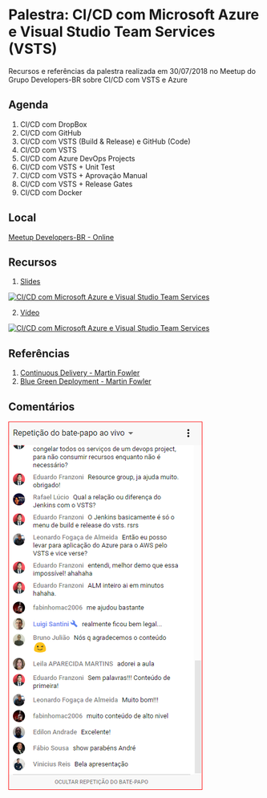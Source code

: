 ﻿# Palestra: CI/CD com Microsoft Azure e Visual Studio Team Services (VSTS) 
Recursos e referências da palestra realizada em 30/07/2018 no Meetup do Grupo Developers-BR sobre CI/CD com VSTS e Azure

## Agenda
1. CI/CD com DropBox
2. CI/CD com GitHub
3. CI/CD com VSTS (Build & Release) e GitHub (Code)
4. CI/CD com VSTS
5. CI/CD com Azure DevOps Projects
6. CI/CD com VSTS + Unit Test
7. CI/CD com VSTS + Aprovação Manual
8. CI/CD com VSTS + Release Gates
9. CI/CD com Docker

## Local
[Meetup Developers-BR - Online](https://www.meetup.com/pt-BR/DevelopersBR/events/253078554/)


## Recursos 
1. [Slides](https://www.slideshare.net/andre.dias/cicd-com-microsoft-azure-e-visual-studio-team-services-vsts)

<a href="https://www.slideshare.net/andre.dias/cicd-com-microsoft-azure-e-visual-studio-team-services-vsts
" target="_blank"><img src="https://image.slidesharecdn.com/meetupdeveloperbrcicd-180731030039/95/cicd-com-microsoft-azure-e-visual-studio-team-services-vsts-1-1024.jpg" 
alt="CI/CD com Microsoft Azure e Visual Studio Team Services" width="520" height="346" border="0" /></a>

2. [Vídeo](http://youtu.be/81q4bDLiqHA)

<a href="http://www.youtube.com/watch?feature=player_embedded&v=81q4bDLiqHA
" target="_blank"><img src="http://img.youtube.com/vi/81q4bDLiqHA/0.jpg" 
alt="CI/CD com Microsoft Azure e Visual Studio Team Services" width="520" height="346" border="0" /></a>

## Referências
1. [Continuous Delivery - Martin Fowler](https://martinfowler.com/bliki/ContinuousDelivery.html)
2. [Blue Green Deployment - Martin Fowler](https://martinfowler.com/bliki/BlueGreenDeployment.html)

## Comentários
![Comentarios](feedback.png "Feedback sobre a palestra")

